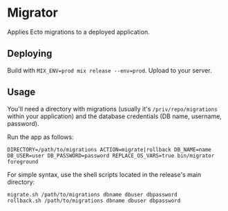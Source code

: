 # Migrator

Applies Ecto migrations to a deployed application.

## Deploying

Build with `MIX_ENV=prod mix release --env=prod`. Upload to your server.

## Usage

You'll need a directory with migrations (usually it's `/priv/repo/migrations` within your application)
and the database credentials (DB name, username, password).

Run the app as follows:

```
DIRECTORY=/path/to/migrations ACTION=migrate|rollback DB_NAME=name DB_USER=user DB_PASSWORD=password REPLACE_OS_VARS=true bin/migrator foreground
```

For simple syntax, use the shell scripts located in the release's main directory:

```
migrate.sh /path/to/migrations dbname dbuser dbpassword
rollback.sh /path/to/migrations dbname dbuser dbpassword
```

